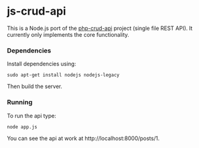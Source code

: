 # js-crud-api

This is a Node.js port of the [php-crud-api](https://github.com/mevdschee/php-crud-api) project (single file REST API). It currently only implements the core functionality.

### Dependencies

Install dependencies using:

    sudo apt-get install nodejs nodejs-legacy

Then build the server.

### Running

To run the api type:

    node app.js

You can see the api at work at http://localhost:8000/posts/1.
